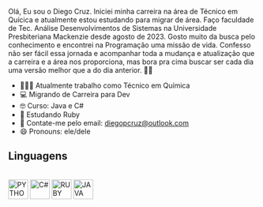 Olá, Eu sou o Diego Cruz. Iniciei minha carreira na área de Técnico em Quícica e atualmente estou estudando para migrar de área. Faço faculdade de Tec. Análise Desenvolvimentos de Sistemas na Universidade Presbiteriana Mackenzie desde agosto de 2023. 
Gosto muito da busca pelo conhecimento e encontrei na Programação uma missão de vida. Confesso não ser fácil essa jornada e acompanhar toda a mudança e atualização que a carreira e a área nos proporciona, mas bora pra cima buscar ser cada dia uma versão melhor que a do dia anterior. 👊🏾

- 🧑🏼‍💻 Atualmente trabalho como Técnico em Química
- 💻 Migrando de Carreira para Dev
- 🤓 Curso: Java e C#
- 🌱 Estudando Ruby 
- 📖 Contate-me pelo email: diegopcruz@outlook.com 
- 😄 Pronouns: ele/dele

## Linguagens
<div style="display: inline_block"><br>
 <a href="https://github.com/VILHALVA" target="_blank" rel="noreferrer">
  <img src="https://github.com/diegopcruz/perfilgithub/blob/main/FOTOS/PYTHON.png" alt="PYTHON" width="40" height="40"/></a>
  <img src="https://github.com/diegopcruz/perfilgithub/blob/main/FOTOS/C_SHARP.png" alt="C#" width="40" height="40"/></a>
  <img src="https://github.com/diegopcruz/perfilgithub/blob/main/FOTOS/RUBY.jpg" alt="RUBY" width="40" height="40"/></a>
  <img src="https://github.com/diegopcruz/perfilgithub/blob/main/FOTOS/JAVA.png" alt="JAVA" width="40" height="40"/></a> 
</div>
